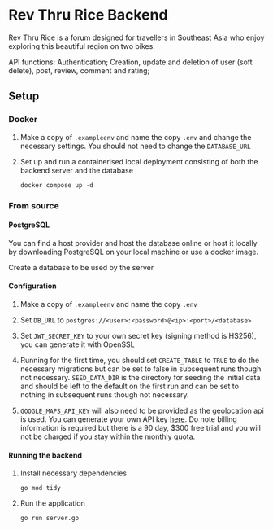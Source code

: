 # Rev Thru Rice Backend

Rev Thru Rice is a forum designed for travellers in Southeast Asia who enjoy exploring this beautiful region on two bikes.

API functions: Authentication; Creation, update and deletion of user (soft delete), post, review, comment and rating;

## Setup

### Docker

1. Make a copy of `.exampleenv` and name the copy `.env` and change the necessary settings. You should not need to change the `DATABASE_URL`

2. Set up and run a containerised local deployment consisting of both the backend server and the database

   ```
   docker compose up -d
   ```

### From source

#### PostgreSQL

You can find a host provider and host the database online or host it locally by downloading PostgreSQL on your local machine or use a docker image.

Create a database to be used by the server

#### Configuration

1. Make a copy of `.exampleenv` and name the copy `.env`

2. Set `DB_URL` to `postgres://<user>:<password>@<ip>:<port>/<database>`

3. Set `JWT_SECRET_KEY` to your own secret key (signing method is HS256), you can generate it with OpenSSL

4. Running for the first time, you should set `CREATE_TABLE` to `TRUE` to do the necessary migrations but can be set to false in subsequent runs though not necessary. `SEED_DATA_DIR` is the directory for seeding the initial data and should be left to the default on the first run and can be set to nothing in subsequent runs though not necessary.

5. `GOOGLE_MAPS_API_KEY` will also need to be provided as the geolocation api is used. You can generate your own API key [here](https://console.cloud.google.com/google/maps-apis/overview). Do note billing information is required but there is a 90 day, $300 free trial and you will not be charged if you stay within the monthly quota.

#### Running the backend

1. Install necessary dependencies
   ```
   go mod tidy
   ```
2. Run the application
   ```
   go run server.go
   ```
